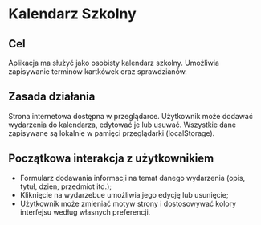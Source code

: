# Kalendarz Szkolny

## Cel
Aplikacja ma służyć jako osobisty kalendarz szkolny. Umożliwia zapisywanie terminów kartkówek oraz sprawdzianów.  

## Zasada działania
Strona internetowa dostępna w przeglądarce. Użytkownik może dodawać wydarzenia do kalendarza, edytować je lub usuwać. Wszystkie dane zapisywane są lokalnie w pamięci przeglądarki (localStorage).

## Początkowa interakcja z użytkownikiem
- Formularz dodawania informacji na temat danego wydarzenia (opis, tytuł, dzien, przedmiot itd.);  
- Kliknięcie na wydarzebue umożliwia jego edycję lub usunięcie; 
- Użytkownik może zmieniać motyw strony i dostosowywać kolory interfejsu według własnych preferencji.  
